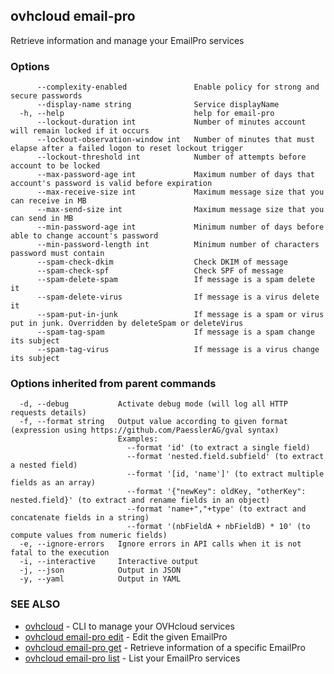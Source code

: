 ## ovhcloud email-pro

Retrieve information and manage your EmailPro services

### Options

```
      --complexity-enabled               Enable policy for strong and secure passwords
      --display-name string              Service displayName
  -h, --help                             help for email-pro
      --lockout-duration int             Number of minutes account will remain locked if it occurs
      --lockout-observation-window int   Number of minutes that must elapse after a failed logon to reset lockout trigger
      --lockout-threshold int            Number of attempts before account to be locked
      --max-password-age int             Maximum number of days that account's password is valid before expiration
      --max-receive-size int             Maximum message size that you can receive in MB
      --max-send-size int                Maximum message size that you can send in MB
      --min-password-age int             Minimum number of days before able to change account's password
      --min-password-length int          Minimum number of characters password must contain
      --spam-check-dkim                  Check DKIM of message
      --spam-check-spf                   Check SPF of message
      --spam-delete-spam                 If message is a spam delete it
      --spam-delete-virus                If message is a virus delete it
      --spam-put-in-junk                 If message is a spam or virus put in junk. Overridden by deleteSpam or deleteVirus
      --spam-tag-spam                    If message is a spam change its subject
      --spam-tag-virus                   If message is a virus change its subject
```

### Options inherited from parent commands

```
  -d, --debug           Activate debug mode (will log all HTTP requests details)
  -f, --format string   Output value according to given format (expression using https://github.com/PaesslerAG/gval syntax)
                        Examples:
                          --format 'id' (to extract a single field)
                          --format 'nested.field.subfield' (to extract a nested field)
                          --format '[id, 'name']' (to extract multiple fields as an array)
                          --format '{"newKey": oldKey, "otherKey": nested.field}' (to extract and rename fields in an object)
                          --format 'name+","+type' (to extract and concatenate fields in a string)
                          --format '(nbFieldA + nbFieldB) * 10' (to compute values from numeric fields)
  -e, --ignore-errors   Ignore errors in API calls when it is not fatal to the execution
  -i, --interactive     Interactive output
  -j, --json            Output in JSON
  -y, --yaml            Output in YAML
```

### SEE ALSO

* [ovhcloud](ovhcloud.md)	 - CLI to manage your OVHcloud services
* [ovhcloud email-pro edit](ovhcloud_email-pro_edit.md)	 - Edit the given EmailPro
* [ovhcloud email-pro get](ovhcloud_email-pro_get.md)	 - Retrieve information of a specific EmailPro
* [ovhcloud email-pro list](ovhcloud_email-pro_list.md)	 - List your EmailPro services

